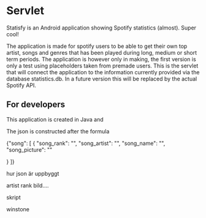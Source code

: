 # Servlet

Statisfy is an Android application showing Spotify statistics (almost). Super cool!

The application is made for spotify users to be able to get their own top artist, songs and genres that has been played during long, medium or short term periods. The application is however only in making, the first version is only a test using placeholders taken from premade users.
This is the servlet that will connect the application to the information currently provided via the database statistics.db. In a future version this will be replaced by the actual Spotify API.

## For developers

This application is created in Java and 

The json is constructed after the formula

  {"song": [
  {
    "song_rank": "",
    "song_artist": "",
    "song_name": "",
    "song_picture": ""

}
]}


hur json är uppbyggt

artist
rank
bild....

skript

winstone

